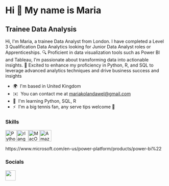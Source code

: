 Hi 👋 My name is Maria
=================================

Trainee Data Analysis
---------------------

Hi, I'm Maria, a trainee Data Analyst from London. I have completed a Level 3 Qualification Data Analytics looking for Junior Data Analyst roles or Apprenticeships. 🔍 Proficient in data visualization tools such as Power BI and Tableau, I'm passionate about transforming data into actionable insights. 🚀 Excited to enhance my proficiency in Python, R, and SQL to leverage advanced analytics techniques and drive business success and insights

* 🌍  I'm based in United Kingdom
* ✉️  You can contact me at [mariakolandawel@gmail.com](mailto:mariakolandawel@gmail.com)
* 🧠  I'm learning Python, SQL, R
* ⚡  I'm a big tennis fan, any serve tips welcome 🎾

### Skills


<p align="left">
<a href="https://www.python.org/" target="_blank" rel="noreferrer"><img src="https://raw.githubusercontent.com/danielcranney/readme-generator/main/public/icons/skills/python-colored.svg" width="36" height="36" alt="Python" /></a><a href="https://www.r-project.org/" target="_blank" rel="noreferrer"><img src="https://raw.githubusercontent.com/danielcranney/readme-generator/main/public/icons/skills/rlang-colored.svg" width="36" height="36" alt="rlang" /></a><a href="https://apple.com" target="_blank" rel="noreferrer"><img src="https://raw.githubusercontent.com/danielcranney/readme-generator/main/public/icons/skills/macos-colored.svg" width="36" height="36" alt="MacOS" /></a><a href="https://aws.amazon.com" target="_blank" rel="noreferrer"><img src="https://raw.githubusercontent.com/danielcranney/readme-generator/main/public/icons/skills/aws-colored.svg" width="36" height="36" alt="Amazon Web Services" /></a>
</p>
https://www.microsoft.com/en-us/power-platform/products/power-bi%22

### Socials

<p align="left"> <a href="https://www.linkedin.com/in/mariakolandawel/" target="_blank" rel="noreferrer"> <picture> <source media="(prefers-color-scheme: dark)" srcset="https://raw.githubusercontent.com/danielcranney/readme-generator/main/public/icons/socials/linkedin-dark.svg" /> <source media="(prefers-color-scheme: light)" srcset="https://raw.githubusercontent.com/danielcranney/readme-generator/main/public/icons/socials/linkedin.svg" /> <img src="https://raw.githubusercontent.com/danielcranney/readme-generator/main/public/icons/socials/linkedin.svg" width="32" height="32" /> </picture> </a></p>
